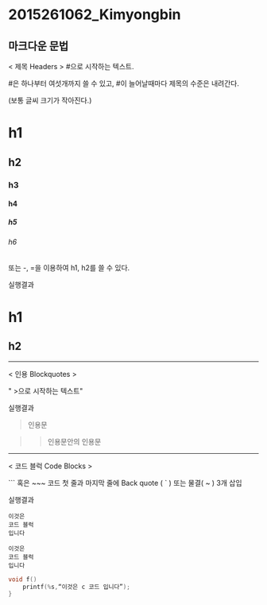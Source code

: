 # 2015261062_Kimyongbin


마크다운 문법
-------------------------------------------------------------------------------------------------------------------------------------------
< 제목 Headers >
#으로 시작하는 텍스트.

#은 하나부터 여섯개까지 쓸 수 있고, #이 늘어날때마다 제목의 수준은 내려간다.

(보통 글씨 크기가 작아진다.)

	          
# h1                      
## h2
### h3
#### h4
##### h5
###### h6

또는 -, =을 이용하여 h1, h2를 쓸 수 있다.

실행결과

h1
===

h2
--
----------------------------------------------------------------------------------------------------------------------------------------

< 인용 Blockquotes >

" >으로 시작하는 텍스트"

실행결과

> 인용문

>> 인용문안의 인용문

----------------------------------------------------------------------------------------------------------------------------------------
< 코드 블럭 Code Blocks >

``` 혹은 ~~~ 코드 첫 줄과 마지막 줄에 Back quote ( ` ) 또는 물결( ~ ) 3개 삽입

실행결과 

```
이것은
코드 블럭
입니다
```

~~~
이것은 
코드 블럭
입니다
~~~	

```c
void f()
    printf(%s,“이것은 c 코드 입니다”);
}
```	
